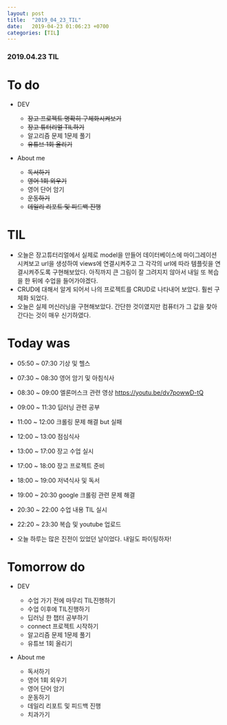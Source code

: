 ```yaml
---
layout: post
title:  "2019_04_23_TIL"
date:   2019-04-23 01:06:23 +0700
categories: [TIL]
---
```


### 2019.04.23 TIL
 
# To do

* DEV
	* ~~장고 프로젝트 명확히 구체화시켜보기~~
	* ~~장고 튜터리얼 TIL하기~~
	* 알고리즘 문제 1문제 풀기
	* ~~유튜브 1회 올리기~~

* About me
	* ~~독서하기~~
	* ~~영어 1회 외우기~~
	* 영어 단어 암기
	* ~~운동하기~~
	* ~~데일리 리포트 및 피드백 진행~~


# TIL

* 오늘은 장고튜터리얼에서 실제로 model을 만들어 데이터베이스에 마이그레이션 시켜보고 url을 생성하여 views에 연결시켜주고 그 각각의 url에 따라 템플릿을 연결시켜주도록 구현해보았다. 아직까지 큰 그림이 잘 그려지지 않아서 내일 또 복습을 한 뒤에 수업을 들어가야겠다.
* CRUD에 대해서 알게 되어서 나의 프로젝트를 CRUD로 나타내어 보았다. 훨씬 구체화 되었다.
* 오늘은 실제 머신러닝을 구현해보았다. 간단한 것이였지만 컴퓨터가 그 값을 찾아 간다는 것이 매우 신기하였다.

# Today was

* 05:50 ~ 07:30 기상 및 헬스
* 07:30 ~ 08:30 영어 암기 및 아침식사
* 08:30 ~ 09:00 엘론머스크 관련 영상 https://youtu.be/dv7powwD-tQ
* 09:00 ~ 11:30 딥러닝 관련 공부 
* 11:00 ~ 12:00 크롤링 문제 해결 but 실패
* 12:00 ~ 13:00 점심식사 
* 13:00 ~ 17:00 장고 수업 실시
* 17:00 ~ 18:00 장고 프로젝트 준비
* 18:00 ~ 19:00 저녁식사 및 독서
* 19:00 ~ 20:30 google 크롤링 관련 문제 해결
* 20:30 ~ 22:00 수업 내용 TIL 실시
* 22:20 ~ 23:30 복습 및 youtube 업로드

* 오늘 하루는 많은 진전이 있었던 날이었다. 내일도 파이팅하자!

# Tomorrow do

* DEV
	* 수업 가기 전에 마무리 TIL진행하기
	* 수업 이후에 TIL진행하기
	* 딥러닝 한 챕터 공부하기
	* connect 프로젝트 시작하기
	* 알고리즘 문제 1문제 풀기
	* 유튜브 1회 올리기

* About me
	* 독서하기
	* 영어 1회 외우기
	* 영어 단어 암기
	* 운동하기
	* 데일리 리포트 및 피드백 진행
	* 치과가기






